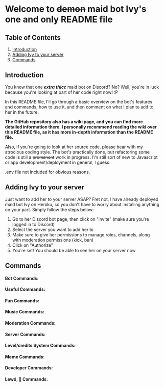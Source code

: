 # Welcome to ~~demon~~ maid bot Ivy's one and only README file


## Table of Contents
1. [Introduction](https://github.com/icw-Numen/ivy-bot/blob/master/README.md#introduction)
2. [Adding Ivy to your server](https://github.com/icw-Numen/ivy-bot/blob/master/README.md#adding-ivy-to-your-server)
3. [Commands](https://github.com/icw-Numen/ivy-bot#commands)


## Introduction
You know that one **_extra thicc_** maid bot on Discord? No? Well, you're in luck because you're looking at part of her code right now! :P

In this README file, I'll go through a basic overview on the bot's features and commands, how to use it, and then comment on what I plan to add to her in the future. 

**The GitHub repository also has a wiki page, and you can find more detailed information there. I personally recommend reading the wiki over this README file, as it has more in-depth information than the README file.**

Also, if you're going to look at her source code, please bear with my atrocious coding style. The bot's practically done, but refactoring some code is still a ~~premanent~~ work in progress. I'm still sort of new to Javascript or app development/deployment in general, I guess.

.env file not included for obvious reasons.


## Adding Ivy to your server
Just want to add her to your server ASAP? Fret not, I have already deployed maid bot Ivy on Heroku, so you don't have to worry about installing anything on your part. Simply follow the steps below:

1. Go to her Discord bot page, then click on "invite" (make sure you're logged in to Discord)
2. Select the server you want to add her to
3. Make sure to give her permissions to manage roles, channels, along with moderation permissions (kick, ban)
4. Click on "Authorize"
5. You're set! You should be able to see her on your server now


## Commands
#### Bot Commands:
#### Useful Commands:
#### Fun Commands:
#### Music Commands:
#### Moderation Commands:
#### Server Commands:
#### Level/credits System Commands:
#### Meme Commands:
#### Developer Commands:
#### Lewd, 🔞 Commands:

